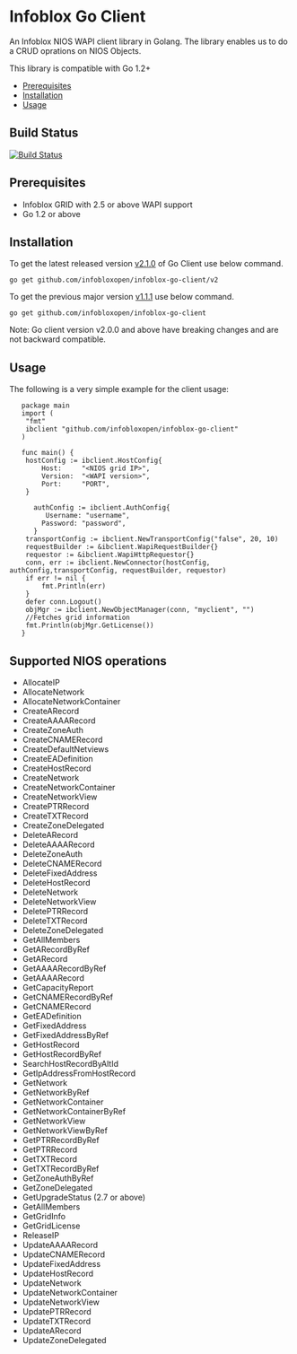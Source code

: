 # Infoblox Go Client

An Infoblox NIOS WAPI client library in Golang.
The library enables us to do a CRUD oprations on NIOS Objects.

This library is compatible with Go 1.2+

- [Prerequisites](#Prerequisites)
- [Installation](#Installation)
- [Usage](#Usage)

## Build Status
[![Build Status](https://travis-ci.org/infobloxopen/infoblox-go-client.svg?branch=master)](https://travis-ci.org/infobloxopen/infoblox-go-client) 


## Prerequisites
   * Infoblox GRID with 2.5 or above WAPI support
   * Go 1.2 or above

## Installation
   To get the latest released version [v2.1.0](https://github.com/infobloxopen/infoblox-go-client/releases/tag/v2.1.0) of Go Client use below command.
   
   `go get github.com/infobloxopen/infoblox-go-client/v2`

   To get the previous major version [v1.1.1](https://github.com/infobloxopen/infoblox-go-client/releases/tag/v1.1.1) use below command.
   
   `go get github.com/infobloxopen/infoblox-go-client`

   Note: Go client version v2.0.0 and above have breaking changes and are not backward compatible.

## Usage

   The following is a very simple example for the client usage:

       package main
       import (
   	    "fmt"
   	    ibclient "github.com/infobloxopen/infoblox-go-client"
       )

       func main() {
   	    hostConfig := ibclient.HostConfig{
   		    Host:     "<NIOS grid IP>",
   		    Version:  "<WAPI version>",
   		    Port:     "PORT",
   	    }

          authConfig := ibclient.AuthConfig{
             Username: "username",
   		    Password: "password",
          }
   	    transportConfig := ibclient.NewTransportConfig("false", 20, 10)
   	    requestBuilder := &ibclient.WapiRequestBuilder{}
   	    requestor := &ibclient.WapiHttpRequestor{}
   	    conn, err := ibclient.NewConnector(hostConfig, authConfig,transportConfig, requestBuilder, requestor)
   	    if err != nil {
   		    fmt.Println(err)
   	    }
   	    defer conn.Logout()
   	    objMgr := ibclient.NewObjectManager(conn, "myclient", "")
   	    //Fetches grid information
   	    fmt.Println(objMgr.GetLicense())
       }

## Supported NIOS operations

   * AllocateIP
   * AllocateNetwork
   * AllocateNetworkContainer
   * CreateARecord
   * CreateAAAARecord
   * CreateZoneAuth
   * CreateCNAMERecord
   * CreateDefaultNetviews
   * CreateEADefinition
   * CreateHostRecord
   * CreateNetwork
   * CreateNetworkContainer
   * CreateNetworkView
   * CreatePTRRecord
   * CreateTXTRecord
   * CreateZoneDelegated
   * DeleteARecord
   * DeleteAAAARecord
   * DeleteZoneAuth
   * DeleteCNAMERecord
   * DeleteFixedAddress
   * DeleteHostRecord
   * DeleteNetwork
   * DeleteNetworkView
   * DeletePTRRecord
   * DeleteTXTRecord
   * DeleteZoneDelegated
   * GetAllMembers
   * GetARecordByRef
   * GetARecord
   * GetAAAARecordByRef
   * GetAAAARecord
   * GetCapacityReport
   * GetCNAMERecordByRef
   * GetCNAMERecord
   * GetEADefinition
   * GetFixedAddress
   * GetFixedAddressByRef
   * GetHostRecord
   * GetHostRecordByRef
   * SearchHostRecordByAltId
   * GetIpAddressFromHostRecord
   * GetNetwork
   * GetNetworkByRef
   * GetNetworkContainer
   * GetNetworkContainerByRef
   * GetNetworkView
   * GetNetworkViewByRef
   * GetPTRRecordByRef
   * GetPTRRecord
   * GetTXTRecord
   * GetTXTRecordByRef
   * GetZoneAuthByRef
   * GetZoneDelegated
   * GetUpgradeStatus (2.7 or above)
   * GetAllMembers
   * GetGridInfo
   * GetGridLicense
   * ReleaseIP
   * UpdateAAAARecord
   * UpdateCNAMERecord
   * UpdateFixedAddress
   * UpdateHostRecord
   * UpdateNetwork
   * UpdateNetworkContainer
   * UpdateNetworkView
   * UpdatePTRRecord
   * UpdateTXTRecord
   * UpdateARecord
   * UpdateZoneDelegated


